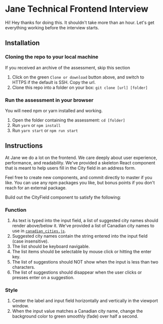 # Jane Technical Frontend Interview

Hi! Hey thanks for doing this. It shouldn't take more than an hour. Let's get everything working before the interview starts.

## Installation

### Cloning the repo to your local machine
If you received an archive of the assessment, skip this section
1. Click on the green `Clone or download` button above, and switch to HTTPS if the default is SSH. Copy the url.
2. Clone this repo into a folder on your box: `git clone [url] [folder]`

### Run the assessment in your browser
You will need npm or yarn installed and working.

1. Open the folder containing the assessment: `cd [folder]`
2. Run `yarn` or `npm install`
3. Run `yarn start` or `npm run start`

## Instructions

At Jane we do a lot on the frontend. We care deeply about user experience, performance, and readability. We've provided a skeleton React component that is meant to help users fill in the City field in an address form.

Feel free to create new components, and commit directly to master if you like. You can use any npm packages you like, but bonus points if you don't reach for an external package.

Build out the CityField component to satisfy the following:

### Function
  1. As text is typed into the input field, a list of suggested city names should render above/below it. We've provided a list of Canadian city names to use in [`canadian_cities.js`](src/canadian_cities.js).
  2. Suggested city names contain the string entered into the input field (case insensitive).
  3. The list should be keyboard navigable.
  4. The list items should be selectable by mouse click or hitting the enter key.
  5. The list of suggestions should NOT show when the input is less than two characters.
  6. The list of suggestions should disappear when the user clicks or presses enter on a suggestion.

### Style
  1. Center the label and input field horizontally and vertically in the viewport window.
  2. When the input value matches a Canadian city name, change the background color to green smoothly (fade) over half a second.